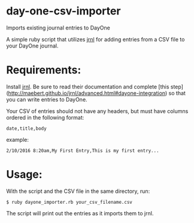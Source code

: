# day-one-csv-importer
Imports existing journal entries to DayOne

A simple ruby script that utilizes [jrnl](http://maebert.github.io/jrnl/) for adding entries from a CSV file to your DayOne journal.

# Requirements:
Install [jrnl](http://maebert.github.io/jrnl/). Be sure to read their documentation and complete [this step] (http://maebert.github.io/jrnl/advanced.html#dayone-integration) so that you can write entries to DayOne.

Your CSV of entries should not have any headers, but must have columns ordered in the following format:

`date,title,body`

example:

`2/10/2016 8:20am,My First Entry,This is my first entry...`

# Usage:

With the script and the CSV file in the same directory, run:

`$ ruby dayone_importer.rb your_csv_filename.csv`

The script will print out the entries as it imports them to jrnl.